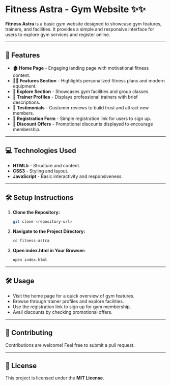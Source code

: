 # **Fitness Astra - Gym Website** ✨✨

**Fitness Astra** is a basic gym website designed to showcase gym features, trainers, and facilities. It provides a simple and responsive interface for users to explore gym services and register online.

---

## **🌟 Features**

- **🏠 Home Page** - Engaging landing page with motivational fitness content.
- **🏋️‍♂️ Features Section** - Highlights personalized fitness plans and modern equipment.
- **🏫 Explore Section** - Showcases gym facilities and group classes.
- **💪 Trainer Profiles** - Displays professional trainers with brief descriptions.
- **💼 Testimonials** - Customer reviews to build trust and attract new members.
- **📃 Registration Form** - Simple registration link for users to sign up.
- **🎉 Discount Offers** - Promotional discounts displayed to encourage membership.

---

## **💻 Technologies Used**

- **HTML5** - Structure and content.
- **CSS3** - Styling and layout.
- **JavaScript** - Basic interactivity and responsiveness.

---

## **🛠️ Setup Instructions**

1. **Clone the Repository:**
   ```bash
   git clone <repository-url>
   ```

2. **Navigate to the Project Directory:**
   ```bash
   cd fitness-astra
   ```

3. **Open index.html in Your Browser:**
   ```bash
   open index.html
   ```

---

## **🛠️ Usage**

- Visit the home page for a quick overview of gym features.
- Browse through trainer profiles and explore facilities.
- Use the registration link to sign up for gym membership.
- Avail discounts by checking promotional offers.

---

## **👤 Contributing**

Contributions are welcome! Feel free to submit a pull request.

---

## **📅 License**

This project is licensed under the **MIT License**.

